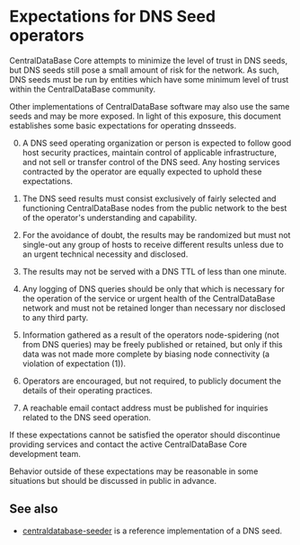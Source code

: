 Expectations for DNS Seed operators
====================================

CentralDataBase Core attempts to minimize the level of trust in DNS seeds,
but DNS seeds still pose a small amount of risk for the network.
As such, DNS seeds must be run by entities which have some minimum
level of trust within the CentralDataBase community.

Other implementations of CentralDataBase software may also use the same
seeds and may be more exposed. In light of this exposure, this
document establishes some basic expectations for operating dnsseeds.

0. A DNS seed operating organization or person is expected to follow good
host security practices, maintain control of applicable infrastructure,
and not sell or transfer control of the DNS seed. Any hosting services
contracted by the operator are equally expected to uphold these expectations.

1. The DNS seed results must consist exclusively of fairly selected and
functioning CentralDataBase nodes from the public network to the best of the
operator's understanding and capability.

2. For the avoidance of doubt, the results may be randomized but must not
single-out any group of hosts to receive different results unless due to an
urgent technical necessity and disclosed.

3. The results may not be served with a DNS TTL of less than one minute.

4. Any logging of DNS queries should be only that which is necessary
for the operation of the service or urgent health of the CentralDataBase
network and must not be retained longer than necessary nor disclosed
to any third party.

5. Information gathered as a result of the operators node-spidering
(not from DNS queries) may be freely published or retained, but only
if this data was not made more complete by biasing node connectivity
(a violation of expectation (1)).

6. Operators are encouraged, but not required, to publicly document the
details of their operating practices.

7. A reachable email contact address must be published for inquiries
related to the DNS seed operation.

If these expectations cannot be satisfied the operator should
discontinue providing services and contact the active CentralDataBase
Core development team.

Behavior outside of these expectations may be reasonable in some
situations but should be discussed in public in advance.

See also
----------
- [centraldatabase-seeder](https://github.com/nightlycentraldatabase/centraldatabase-seeder) is a reference implementation of a DNS seed.
